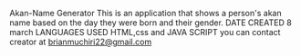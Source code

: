Akan-Name Generator
This is an application that  shows a person's akan name based on the day they were born and their gender.
DATE CREATED
8 march
LANGUAGES USED
HTML,css and JAVA SCRIPT
you can contact creator at brianmuchiri22@gmail.com
